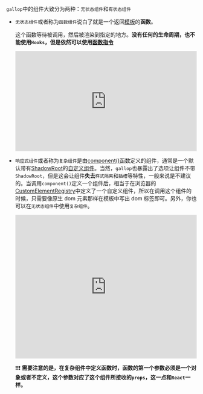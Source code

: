 `gallop`中的组件大致分为两种：`无状态组件`和`有状态组件`

- `无状态组件`或者称为`函数组件`说白了就是一个返回[模板](/#Template)的**函数**。

  这个函数等待被调用，然后被渲染到指定的地方。**没有任何的生命周期，也不能使用`Hooks`，但是依然可以使用[函数指令](/#Directives)**

  <iframe height="265" style="width: 100%;" scrolling="no" title="template-pure" src="https://codepen.io/tarnishablec/embed/preview/KKVYmXY?height=265&theme-id=dark&default-tab=js,result" frameborder="no" allowtransparency="true" allowfullscreen="true">
    See the Pen <a href='https://codepen.io/tarnishablec/pen/KKVYmXY'>template-pure</a> by tarnishablec
    (<a href='https://codepen.io/tarnishablec'>@tarnishablec</a>) on <a href='https://codepen.io'>CodePen</a>.
  </iframe>

- `响应式组件`或者称为`复杂组件`是由[component()](/#defineComponent)函数定义的组件，通常是一个默认带有[ShadowRoot](https://developer.mozilla.org/en-US/docs/Web/API/ShadowRoot)的[自定义组件](https://developer.mozilla.org/en-US/docs/Web/API/Window/customElements)。当然，`gallop`也暴露出了选项让组件不带`ShadowRoot`，但是这会让组件**失去**`样式隔离`和`插槽`等特性，一般来说是不建议的。当调用`component()`定义一个组件后，相当于在浏览器的[CustomElementRegistry](https://developer.mozilla.org/en-US/docs/Web/API/CustomElementRegistry)中定义了一个自定义组件，所以在调用这个组件的时候，只需要像原生 dom 元素那样在模板中写出 dom 标签即可。另外，你也可以在`无状态组件`中使用`复杂组件`。

  <iframe height="380" style="width: 100%;" scrolling="no" title="component-complex" src="https://codepen.io/tarnishablec/embed/preview/mdVgmxX?height=380&theme-id=dark&default-tab=js,result" frameborder="no" allowtransparency="true" allowfullscreen="true">
    See the Pen <a href='https://codepen.io/tarnishablec/pen/mdVgmxX'>component-complex</a> by tarnishablec
    (<a href='https://codepen.io/tarnishablec'>@tarnishablec</a>) on <a href='https://codepen.io'>CodePen</a>.
  </iframe>

  ❗❗❗ **需要注意的是，在复杂组件中定义函数时，函数的第一个参数必须是一个对象或者不定义，这个参数对应了这个组件所接收的`props`，这一点和`React`一样。**
